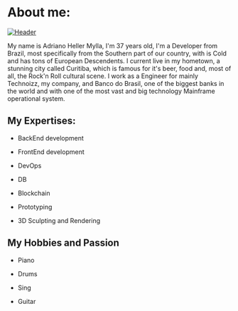 # About me:

[![Header](https://raw.githubusercontent.com/AdrianoHeller/<OWNER>/<OWNER>/readme_header.png "Header")](https://photos.google.com/photo/AF1QipNx_oThmNF9UNhTBFXdyZ7RHYx287rCIh0wZOeM)


My name is Adriano Heller Mylla, I'm 37 years old, I'm a Developer from Brazil, most specifically from the Southern part of our country, with is Cold and has tons of European Descendents. I current live in my hometown, a stunning city called Curitiba, which is famous for it's beer, food and, most of all, the Rock'n Roll cultural scene.
I work as a Engineer for mainly Technoizz, my company, and Banco do Brasil, one of the biggest banks in the world and with one of the most vast and big technology Mainframe operational system.

## My Expertises:

- BackEnd development

- FrontEnd development

- DevOps

- DB

- Blockchain

- Prototyping

- 3D Sculpting and Rendering

## My Hobbies and Passion

- Piano

- Drums

- Sing

- Guitar

<!--
**AdrianoHeller/AdrianoHeller** is a ✨ _special_ ✨ repository because its `README.md` (this file) appears on your GitHub profile.

Here are some ideas to get you started:

- 🔭 I’m currently working on ...
- 🌱 I’m currently learning ...
- 👯 I’m looking to collaborate on ...
- 🤔 I’m looking for help with ...
- 💬 Ask me about ...
- 📫 How to reach me: ...
- 😄 Pronouns: ...
- ⚡ Fun fact: ...
-->
